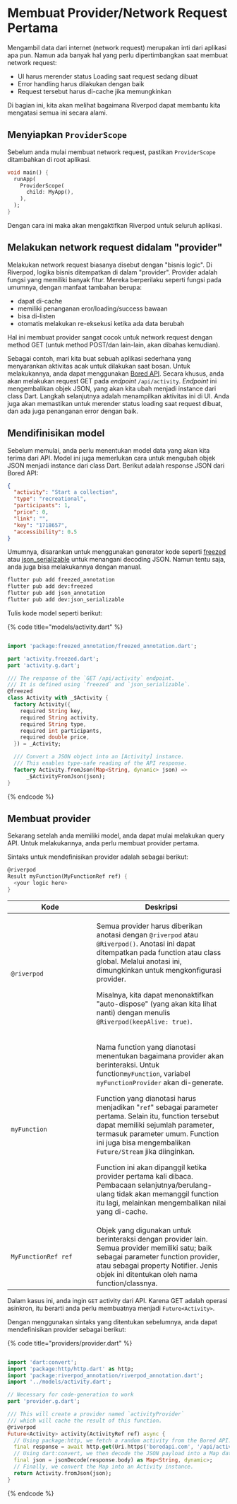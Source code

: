 # Membuat Provider/Network Request Pertama

Mengambil data dari internet (network request) merupakan inti dari aplikasi apa pun. Namun ada banyak hal yang perlu dipertimbangkan saat membuat network request:

* UI harus merender status Loading saat request sedang dibuat&#x20;
* Error handling harus dilakukan dengan baik&#x20;
* Request tersebut harus di-cache jika memungkinkan&#x20;

Di bagian ini, kita akan melihat bagaimana Riverpod dapat membantu kita mengatasi semua ini secara alami.

## Menyiapkan `ProviderScope`

Sebelum anda mulai membuat network request, pastikan `ProviderScope` ditambahkan di root aplikasi.

```dart
void main() {
  runApp(
    ProviderScope(
      child: MyApp(),
    ),
  );
}
```

Dengan cara ini maka akan mengaktifkan Riverpod untuk seluruh aplikasi.

## Melakukan network request didalam "provider"

Melakukan network request biasanya disebut dengan "bisnis logic". Di Riverpod, logika bisnis ditempatkan di dalam "provider". Provider adalah fungsi yang memiliki banyak fitur. Mereka berperilaku seperti fungsi pada umumnya, dengan manfaat tambahan berupa:

* dapat di-cache&#x20;
* memiliki penanganan eror/loading/success bawaan&#x20;
* bisa di-listen
* otomatis melakukan re-eksekusi ketika ada data berubah

Hal ini membuat provider sangat cocok untuk network request dengan method GET (untuk method POST/dan lain-lain, akan dibahas kemudian).

Sebagai contoh, mari kita buat sebuah aplikasi sederhana yang menyarankan aktivitas acak untuk dilakukan saat bosan. Untuk melakukannya, anda dapat menggunakan [Bored API](https://www.boredapi.com/). Secara khusus, anda akan melakukan request GET pada _endpoint_ `/api/activity`. _Endpoint_ ini mengembalikan objek JSON, yang akan kita ubah menjadi instance dari class Dart. Langkah selanjutnya adalah menampilkan aktivitas ini di UI. Anda juga akan memastikan untuk merender status loading saat request dibuat, dan ada juga penanganan error dengan baik.

## Mendifinisikan model

Sebelum memulai, anda perlu menentukan model data yang akan kita terima dari API. Model ini juga memerlukan cara untuk mengubah objek JSON menjadi instance dari class Dart. Berikut adalah response JSON dari Bored API:

```json
{
  "activity": "Start a collection",
  "type": "recreational",
  "participants": 1,
  "price": 0,
  "link": "",
  "key": "1718657",
  "accessibility": 0.5
}
```

Umumnya, disarankan untuk menggunakan generator kode seperti [freezed](https://pub.dev/packages/freezed) atau [json\_serializable](https://pub.dev/packages/json\_serializable) untuk menangani decoding JSON. Namun tentu saja, anda juga bisa melakukannya dengan manual.

```bash
flutter pub add freezed_annotation
flutter pub add dev:freezed
flutter pub add json_annotation
flutter pub add dev:json_serializable
```

Tulis kode model seperti berikut:

{% code title="models/activity.dart" %}
```dart

import 'package:freezed_annotation/freezed_annotation.dart';

part 'activity.freezed.dart';
part 'activity.g.dart';

/// The response of the `GET /api/activity` endpoint.
/// It is defined using `freezed` and `json_serializable`.
@freezed
class Activity with _$Activity {
  factory Activity({
    required String key,
    required String activity,
    required String type,
    required int participants,
    required double price,
  }) = _Activity;

  /// Convert a JSON object into an [Activity] instance.
  /// This enables type-safe reading of the API response.
  factory Activity.fromJson(Map<String, dynamic> json) =>
      _$ActivityFromJson(json);
}
```
{% endcode %}

## Membuat provider

Sekarang setelah anda memiliki model, anda dapat mulai melakukan query API. Untuk melakukannya, anda perlu membuat provider pertama.

Sintaks untuk mendefinisikan provider adalah sebagai berikut:

```dart
@riverpod
Result myFunction(MyFunctionRef ref) {
  <your logic here>
}
```

<table><thead><tr><th width="178">Kode</th><th>Deskripsi</th></tr></thead><tbody><tr><td><code>@riverpod</code></td><td><p>Semua provider harus diberikan anotasi dengan <code>@riverpod</code> atau <code>@Riverpod()</code>. Anotasi ini dapat ditempatkan pada function atau class global. Melalui anotasi ini, dimungkinkan untuk mengkonfigurasi provider.</p><p>Misalnya, kita dapat menonaktifkan "auto-dispose" (yang akan kita lihat nanti) dengan menulis <code>@Riverpod(keepAlive: true)</code>.</p></td></tr><tr><td><code>myFunction</code></td><td><p>Nama function yang dianotasi menentukan bagaimana provider akan berinteraksi. Untuk function<code>myFunction</code>, variabel <code>myFunctionProvider</code> akan di-generate.</p><p>Function yang dianotasi harus menjadikan "<code>ref</code>" sebagai parameter pertama. Selain itu, function tersebut dapat memiliki sejumlah parameter, termasuk parameter umum. Function ini juga bisa mengembalikan <code>Future/Stream</code> jika diinginkan.</p><p>Function ini akan dipanggil ketika provider pertama kali dibaca. Pembacaan selanjutnya/berulang-ulang tidak akan memanggil function itu lagi, melainkan mengembalikan nilai yang di-cache.</p></td></tr><tr><td><code>MyFunctionRef ref</code></td><td>Objek yang digunakan untuk berinteraksi dengan provider lain. Semua provider memiliki satu; baik sebagai parameter function provider, atau sebagai property Notifier. Jenis objek ini ditentukan oleh nama function/classnya.</td></tr></tbody></table>

Dalam kasus ini, anda ingin `GET` activity dari API. Karena GET adalah operasi asinkron, itu berarti anda perlu membuatnya menjadi `Future<Activity>`.

Dengan menggunakan sintaks yang ditentukan sebelumnya, anda dapat mendefinisikan provider sebagai berikut:

{% code title="providers/provider.dart" %}
```dart

import 'dart:convert';
import 'package:http/http.dart' as http;
import 'package:riverpod_annotation/riverpod_annotation.dart';
import '../models/activity.dart';

// Necessary for code-generation to work
part 'provider.g.dart';

/// This will create a provider named `activityProvider`
/// which will cache the result of this function.
@riverpod
Future<Activity> activity(ActivityRef ref) async {
  // Using package:http, we fetch a random activity from the Bored API.
  final response = await http.get(Uri.https('boredapi.com', '/api/activity'));
  // Using dart:convert, we then decode the JSON payload into a Map data structure.
  final json = jsonDecode(response.body) as Map<String, dynamic>;
  // Finally, we convert the Map into an Activity instance.
  return Activity.fromJson(json);
}
```
{% endcode %}
